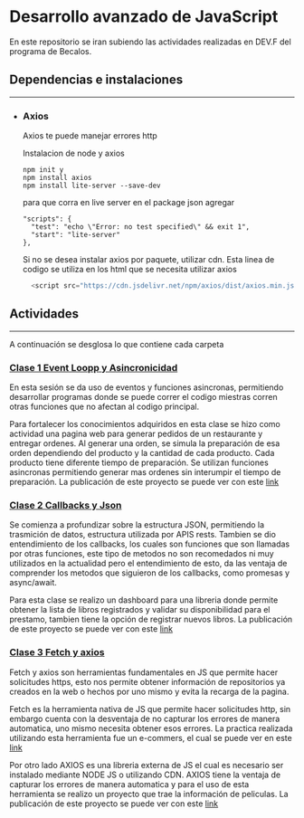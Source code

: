 # Desarrollo avanzado de JavaScript
En este repositorio se iran subiendo las actividades realizadas en DEV.F del programa de Becalos.

## Dependencias e instalaciones
___

- ### Axios

  Axios te puede manejar errores http

  Instalacion de node y axios

      npm init y
      npm install axios
      npm install lite-server --save-dev

  para que corra en live server en el package json agregar

      "scripts": {
        "test": "echo \"Error: no test specified\" && exit 1",
        "start": "lite-server"
      },

  Si no se desea instalar axios por paquete, utilizar cdn. Esta linea de codigo se utiliza en los html que se necesita utilizar axios
  ```js
    <script src="https://cdn.jsdelivr.net/npm/axios/dist/axios.min.js"></script>
  ```

## Actividades
___
A continuación se desglosa lo que contiene cada carpeta

### [Clase 1 Event Loopp y Asincronicidad](https://github.com/MLuisaGP/DevF_Desarrollo_Avanzado_JS/tree/main/class_1)
En esta sesión se da uso de eventos y funciones asincronas, permitiendo desarrollar programas donde se puede correr el codigo miestras corren otras funciones que no afectan al codigo principal.

Para fortalecer los conocimientos adquiridos en esta clase se hizo como actividad una pagina web para generar pedidos de un restaurante y entregar ordenes. Al generar una orden, se simula la preparación de esa orden dependiendo del producto y la cantidad de cada producto. Cada producto tiene diferente tiempo de preparación. Se utilizan funciones asincronas permitiendo generar mas ordenes sin interumpir el tiempo de preparación. 
La publicación de este proyecto se puede ver con este [link](https://mluisagp.github.io/DevF_Desarrollo_Avanzado_JS/class_1/practica/)

### [Clase 2 Callbacks y Json](https://github.com/MLuisaGP/DevF_Desarrollo_Avanzado_JS/tree/main/class_2)
Se comienza a profundizar sobre la estructura JSON, permitiendo la trasmición de datos, estructura utilizada por APIS rests.
Tambien se dio entendimiento de los callbacks, los cuales son funciones que son llamadas por otras funciones, este tipo de metodos no son recomedados ni muy utilizados en la actualidad pero el entendimiento de esto, da las ventaja de comprender los metodos que siguieron de los callbacks, como promesas y async/await.

Para esta clase se realizo un dashboard para una libreria donde permite obtener la lista de libros registrados y validar su disponibilidad para el prestamo, tambien tiene la opción de registrar nuevos libros.
La publicación de este proyecto se puede ver con este [link](https://mluisagp.github.io/DevF_Desarrollo_Avanzado_JS/class_2/practica/)

### [Clase 3 Fetch y axios](https://github.com/MLuisaGP/DevF_Desarrollo_Avanzado_JS/tree/main/class_3)
Fetch y axios son herramientas fundamentales en JS que permite hacer solicitudes https, esto nos permite obtener información de repositorios ya creados en la web o hechos por uno mismo y evita la recarga de la pagina. 

Fetch es la herramienta nativa de JS que permite hacer solicitudes http, sin embargo cuenta con la desventaja de no capturar los errores de manera automatica, uno mismo necesita obtener esos errores. La practica realizada utilizando esta herramienta fue un e-commers, el cual se puede ver en este [link](https://mluisagp.github.io/DevF_Desarrollo_Avanzado_JS/class_3/practica/nuivio)

Por otro lado AXIOS es una libreria externa de JS el cual es necesario ser instalado mediante NODE JS o utilizando CDN. AXIOS tiene la ventaja de capturar los errores de manera automatica y para el uso de esta herramienta se realizo un proyecto que trae la información de peliculas.
La publicación de este proyecto se puede ver con este [link](https://mluisagp.github.io/DevF_Desarrollo_Avanzado_JS/class_3/practica/cineteca)

